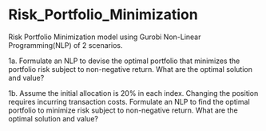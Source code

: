 # Risk_Portfolio_Minimization

Risk Portfolio Minimization model using Gurobi Non-Linear Programming(NLP) of 2 scenarios. 

1a. Formulate an NLP to devise the optimal portfolio that minimizes the portfolio risk subject to non-negative return. 
What are the optimal solution and value?

1b. Assume the initial allocation is 20% in each index. Changing the position requires incurring transaction costs. Formulate an NLP to find the optimal portfolio to minimize risk subject to non-negative return. 
What are the optimal solution and value?

